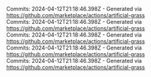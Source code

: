 Commits: 2024-04-12T21:18:46.398Z - Generated via https://github.com/marketplace/actions/artificial-grass
<br>
Commits: 2024-04-12T21:18:46.398Z - Generated via https://github.com/marketplace/actions/artificial-grass
<br>
Commits: 2024-04-12T21:18:46.398Z - Generated via https://github.com/marketplace/actions/artificial-grass
<br>
Commits: 2024-04-12T21:18:46.398Z - Generated via https://github.com/marketplace/actions/artificial-grass
<br>
Commits: 2024-04-12T21:18:46.398Z - Generated via https://github.com/marketplace/actions/artificial-grass
<br>
